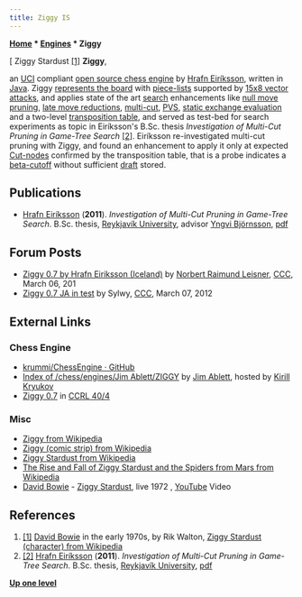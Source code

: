 ```yaml
---
title: Ziggy IS
---
```

**[Home](Home "Home") \* [Engines](Engines "Engines") \* Ziggy**



[ Ziggy Stardust <a id="cite-note-1" href="#cite-ref-1">[1]</a>
**Ziggy**,  

an [UCI](UCI "UCI") compliant [open source chess engine](Category:Open_Source "Category:Open Source") by [Hrafn Eiríksson](Hrafn_Eir%C3%ADksson "Hrafn Eiríksson"), written in [Java](Java "Java"). 
Ziggy [represents the board](Board_Representation "Board Representation") with [piece-lists](Piece-Lists "Piece-Lists") supported by [15x8 vector attacks](Vector_Attacks "Vector Attacks"), and applies state of the art [search](Search "Search") enhancements like [null move pruning](Null_Move_Pruning "Null Move Pruning"), [late move reductions](Late_Move_Reductions "Late Move Reductions"), [multi-cut](Multi-Cut "Multi-Cut"), [PVS](Principal_Variation_Search "Principal Variation Search"), 
[static exchange evaluation](Static_Exchange_Evaluation "Static Exchange Evaluation") and a two-level [transposition table](Transposition_Table "Transposition Table"), 
and served as test-bed for search experiments as topic in Eiríksson's B.Sc. thesis *Investigation of Multi-Cut Pruning in Game-Tree Search* <a id="cite-note-2" href="#cite-ref-2">[2]</a>. 
Eiríksson re-investigated multi-cut pruning with Ziggy, and found an enhancement to apply it only at expected [Cut-nodes](Node_Types#CUT "Node Types") confirmed by the transposition table, that is a probe indicates a [beta-cutoff](Beta-Cutoff "Beta-Cutoff") without sufficient [draft](Depth "Depth") stored. 



## Publications


* [Hrafn Eiríksson](Hrafn_Eir%C3%ADksson "Hrafn Eiríksson") (**2011**). *Investigation of Multi-Cut Pruning in Game-Tree Search*. B.Sc. thesis, [Reykjavík University](https://en.wikipedia.org/wiki/Reykjav%C3%ADk_University), advisor [Yngvi Björnsson](Yngvi_Bj%C3%B6rnsson "Yngvi Björnsson"), [pdf](https://skemman.is/bitstream/1946/9180/1/research-report.pdf)


## Forum Posts


* [Ziggy 0.7 by Hrafn Eiriksson (Iceland)](http://www.talkchess.com/forum3/viewtopic.php?f=2&t=42767) by [Norbert Raimund Leisner](Norbert_Raimund_Leisner "Norbert Raimund Leisner"), [CCC](CCC "CCC"), March 06, 201
* [Ziggy 0.7 JA in test](http://www.talkchess.com/forum3/viewtopic.php?f=2&t=42792) by Sylwy, [CCC](CCC "CCC"), March 07, 2012


## External Links


### Chess Engine


* [krummi/ChessEngine · GitHub](https://github.com/krummi/ChessEngine)
* [Index of /chess/engines/Jim Ablett/ZIGGY](http://kirr.homeunix.org/chess/engines/Jim%20Ablett/ZIGGY/) by [Jim Ablett](Jim_Ablett "Jim Ablett"), hosted by [Kirill Kryukov](Kirill_Kryukov "Kirill Kryukov")
* [Ziggy 0.7](http://ccrl.chessdom.com/ccrl/404/cgi/engine_details.cgi?print=Details&each_game=1&eng=Ziggy%200.7) in [CCRL 40/4](CCRL "CCRL")


### Misc


* [Ziggy from Wikipedia](https://en.wikipedia.org/wiki/Ziggy)
* [Ziggy (comic strip) from Wikipedia](https://en.wikipedia.org/wiki/Ziggy_%28comic_strip%29)
* [Ziggy Stardust from Wikipedia](https://en.wikipedia.org/wiki/David_Bowie#Ziggy_Stardust)
* [The Rise and Fall of Ziggy Stardust and the Spiders from Mars from Wikipedia](https://en.wikipedia.org/wiki/The_Rise_and_Fall_of_Ziggy_Stardust_and_the_Spiders_from_Mars)
* [David Bowie](Category:David_Bowie "Category:David Bowie") - [Ziggy Stardust](https://en.wikipedia.org/wiki/Ziggy_Stardust_(song)), live 1972 , [YouTube](https://en.wikipedia.org/wiki/YouTube) Video


 
## References


1. <a id="cite-ref-1" href="#cite-note-1">[1]</a> [David Bowie](Category:David_Bowie "Category:David Bowie") in the early 1970s, by Rik Walton, [Ziggy Stardust (character) from Wikipedia](https://en.wikipedia.org/wiki/Ziggy_Stardust_(character))
2. <a id="cite-ref-2" href="#cite-note-2">[2]</a> [Hrafn Eiríksson](Hrafn_Eir%C3%ADksson "Hrafn Eiríksson") (**2011**). *Investigation of Multi-Cut Pruning in Game-Tree Search*. B.Sc. thesis, [Reykjavík University](https://en.wikipedia.org/wiki/Reykjav%C3%ADk_University), [pdf](https://skemman.is/bitstream/1946/9180/1/research-report.pdf)

**[Up one level](Engines "Engines")**







 
